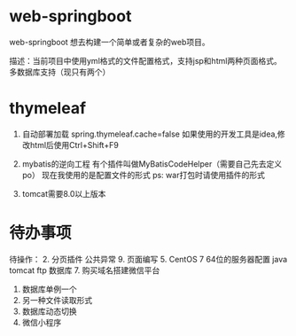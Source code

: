 # web-springboot
web-springboot
想去构建一个简单或者复杂的web项目。

描述：当前项目中使用yml格式的文件配置格式，支持jsp和html两种页面格式。
多数据库支持（现只有两个）

# thymeleaf
1. 自动部署加载
spring.thymeleaf.cache=false
如果使用的开发工具是idea,修改html后使用Ctrl+Shift+F9

2. mybatis的逆向工程
有个插件叫做MyBatisCodeHelper（需要自己先去定义po）
现在我使用的是配置文件的形式
ps: war打包时请使用插件的形式

3. tomcat需要8.0以上版本

# 待办事项
待操作：
2. 分页插件 公共异常
9. 页面编写
5. CentOS 7 64位的服务器配置 java tomcat ftp 数据库
7. 购买域名搭建微信平台

1. 数据库单例一个
3. 另一种文件读取形式
4. 数据库动态切换
8. 微信小程序
